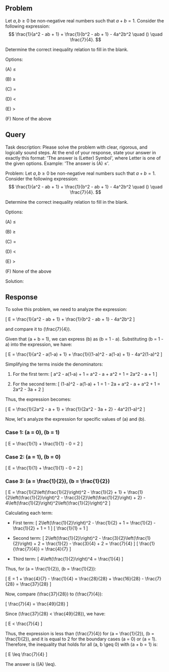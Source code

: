 ## Problem

Let $a, b \geq 0$ be non-negative real numbers such that $a + b = 1$. Consider the following expression:
$$
\frac{1}{a^2 - ab + 1} + \frac{1}{b^2 - ab + 1} - 4a^2b^2 \quad () \quad \frac{7}{4}.
$$

Determine the correct inequality relation to fill in the blank.

Options:

(A) $\leq$ 

(B) $\geq$

(C) $=$ 

(D) $<$

(E) $>$

(F) None of the above

## Query

Task description: Please solve the problem with clear, rigorous, and logically sound steps. At the end of your response, state your answer in exactly this format: 'The answer is (Letter) Symbol', where Letter is one of the given options. Example: 'The answer is (A) $\leq$'.

Problem: Let $a, b \geq 0$ be non-negative real numbers such that $a + b = 1$. Consider the following expression:
$$
\frac{1}{a^2 - ab + 1} + \frac{1}{b^2 - ab + 1} - 4a^2b^2 \quad () \quad \frac{7}{4}.
$$

Determine the correct inequality relation to fill in the blank.

Options:

(A) $\leq$ 

(B) $\geq$

(C) $=$ 

(D) $<$

(E) $>$

(F) None of the above

Solution:

## Response

To solve this problem, we need to analyze the expression:

\[
E = \frac{1}{a^2 - ab + 1} + \frac{1}{b^2 - ab + 1} - 4a^2b^2
\]

and compare it to \(\frac{7}{4}\).

Given that \(a + b = 1\), we can express \(b\) as \(b = 1 - a\). Substituting \(b = 1 - a\) into the expression, we have:

\[
E = \frac{1}{a^2 - a(1-a) + 1} + \frac{1}{(1-a)^2 - a(1-a) + 1} - 4a^2(1-a)^2
\]

Simplifying the terms inside the denominators:

1. For the first term:
   \[
   a^2 - a(1-a) + 1 = a^2 - a + a^2 + 1 = 2a^2 - a + 1
   \]

2. For the second term:
   \[
   (1-a)^2 - a(1-a) + 1 = 1 - 2a + a^2 - a + a^2 + 1 = 2a^2 - 3a + 2
   \]

Thus, the expression becomes:

\[
E = \frac{1}{2a^2 - a + 1} + \frac{1}{2a^2 - 3a + 2} - 4a^2(1-a)^2
\]

Now, let's analyze the expression for specific values of \(a\) and \(b\).

### Case 1: \(a = 0\), \(b = 1\)

\[
E = \frac{1}{1} + \frac{1}{1} - 0 = 2
\]

### Case 2: \(a = 1\), \(b = 0\)

\[
E = \frac{1}{1} + \frac{1}{1} - 0 = 2
\]

### Case 3: \(a = \frac{1}{2}\), \(b = \frac{1}{2}\)

\[
E = \frac{1}{2\left(\frac{1}{2}\right)^2 - \frac{1}{2} + 1} + \frac{1}{2\left(\frac{1}{2}\right)^2 - \frac{3}{2}\left(\frac{1}{2}\right) + 2} - 4\left(\frac{1}{2}\right)^2\left(\frac{1}{2}\right)^2
\]

Calculating each term:

- First term:
  \[
  2\left(\frac{1}{2}\right)^2 - \frac{1}{2} + 1 = \frac{1}{2} - \frac{1}{2} + 1 = 1
  \]
  \[
  \frac{1}{1} = 1
  \]

- Second term:
  \[
  2\left(\frac{1}{2}\right)^2 - \frac{3}{2}\left(\frac{1}{2}\right) + 2 = \frac{1}{2} - \frac{3}{4} + 2 = \frac{7}{4}
  \]
  \[
  \frac{1}{\frac{7}{4}} = \frac{4}{7}
  \]

- Third term:
  \[
  4\left(\frac{1}{2}\right)^4 = \frac{1}{4}
  \]

Thus, for \(a = \frac{1}{2}\), \(b = \frac{1}{2}\):

\[
E = 1 + \frac{4}{7} - \frac{1}{4} = \frac{28}{28} + \frac{16}{28} - \frac{7}{28} = \frac{37}{28}
\]

Now, compare \(\frac{37}{28}\) to \(\frac{7}{4}\):

\[
\frac{7}{4} = \frac{49}{28}
\]

Since \(\frac{37}{28} < \frac{49}{28}\), we have:

\[
E < \frac{7}{4}
\]

Thus, the expression is less than \(\frac{7}{4}\) for \(a = \frac{1}{2}\), \(b = \frac{1}{2}\), and it is equal to 2 for the boundary cases \(a = 0\) or \(a = 1\). Therefore, the inequality that holds for all \(a, b \geq 0\) with \(a + b = 1\) is:

\[
E \leq \frac{7}{4}
\]

The answer is \((A) \leq\).